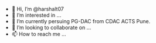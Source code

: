 - 👋 Hi, I’m @harshalt07
- 👀 I’m interested in ...
- 🌱 I’m currently persuing PG-DAC from CDAC ACTS Pune.
- 💞️ I’m looking to collaborate on ...
- 📫 How to reach me ...

<!---
harshalt07/harshalt07 is a ✨ special ✨ repository because its `README.md` (this file) appears on your GitHub profile.
You can click the Preview link to take a look at your changes.
--->
